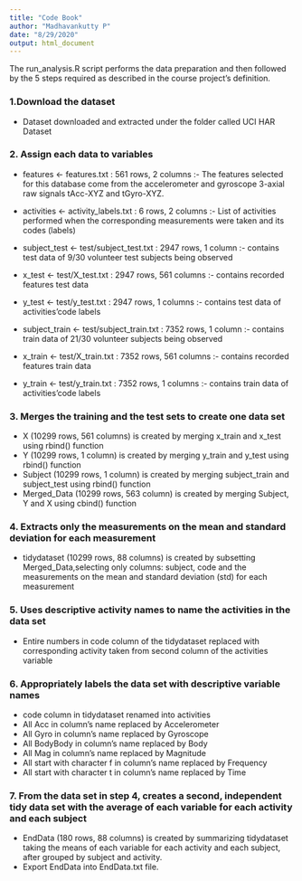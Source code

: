 ```yaml
---
title: "Code Book"
author: "Madhavankutty P"
date: "8/29/2020"
output: html_document
---
```


The run_analysis.R script performs the data preparation and then followed by the 5 steps required as described in the course project’s definition.

### 1.Download the dataset

   *	Dataset downloaded and extracted under the folder called UCI HAR Dataset
   
### 2.	Assign each data to variables
   *	features <- features.txt : 561 rows, 2 columns
      :- The features selected for this database come from the accelerometer and          gyroscope 3-axial raw signals tAcc-XYZ and tGyro-XYZ.
      
      
   *	activities <- activity_labels.txt : 6 rows, 2 columns
      :- List of activities performed when the corresponding measurements were            taken and its codes (labels)
      
      
   *	subject_test <- test/subject_test.txt : 2947 rows, 1 column
      :- contains test data of 9/30 volunteer test subjects being observed
      
      
   *	x_test <- test/X_test.txt : 2947 rows, 561 columns
      :- contains recorded features test data
      
      
   *	y_test <- test/y_test.txt : 2947 rows, 1 columns
      :- contains test data of activities’code labels
      
   *	subject_train <- test/subject_train.txt : 7352 rows, 1 column
      :- contains train data of 21/30 volunteer subjects being observed
      
      
   *	x_train <- test/X_train.txt : 7352 rows, 561 columns
      :- contains recorded features train data
      
      
   *	y_train <- test/y_train.txt : 7352 rows, 1 columns
      :- contains train data of activities’code labels
      
      
      
### 3.	Merges the training and the test sets to create one data set
   *	X (10299 rows, 561 columns) is created by merging x_train and x_test             using rbind() function
   *	Y (10299 rows, 1 column) is created by merging y_train and y_test                using rbind() function
   *	Subject (10299 rows, 1 column) is created by merging subject_train and           subject_test using rbind() function
   *	Merged_Data (10299 rows, 563 column) is created by merging Subject, Y            and X using cbind() function
        
### 4.	Extracts only the measurements on the mean and standard deviation for each measurement

   *	tidydataset (10299 rows, 88 columns) is created by subsetting                    Merged_Data,selecting only columns: subject, code and the measurements           on the mean and standard deviation (std) for each measurement 
        
### 5.	Uses descriptive activity names to name the activities in the data set

   *	Entire numbers in code column of the tidydataset replaced with                   corresponding activity taken from second column of the activities                variable
        
### 6.	Appropriately labels the data set with descriptive variable names

   *	code column in tidydataset renamed into activities
   *	All Acc in column’s name replaced by Accelerometer
   *	All Gyro in column’s name replaced by Gyroscope
   *	All BodyBody in column’s name replaced by Body
   *	All Mag in column’s name replaced by Magnitude
   *	All start with character f in column’s name replaced by Frequency
   *	All start with character t in column’s name replaced by Time
        
### 7.	From the data set in step 4, creates a second, independent tidy data set with the average of each variable for each activity and each subject

   * EndData (180 rows, 88 columns) is created by summarizing tidydataset             taking the means of each variable for each activity and each subject,            after grouped by subject and activity.
   *	Export EndData into EndData.txt file.







